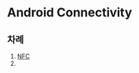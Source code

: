 # Android Connectivity

## 차례

1. [NFC](https://github.com/neoend/mds-android-connectivity/tree/master/NFC)
1. 


